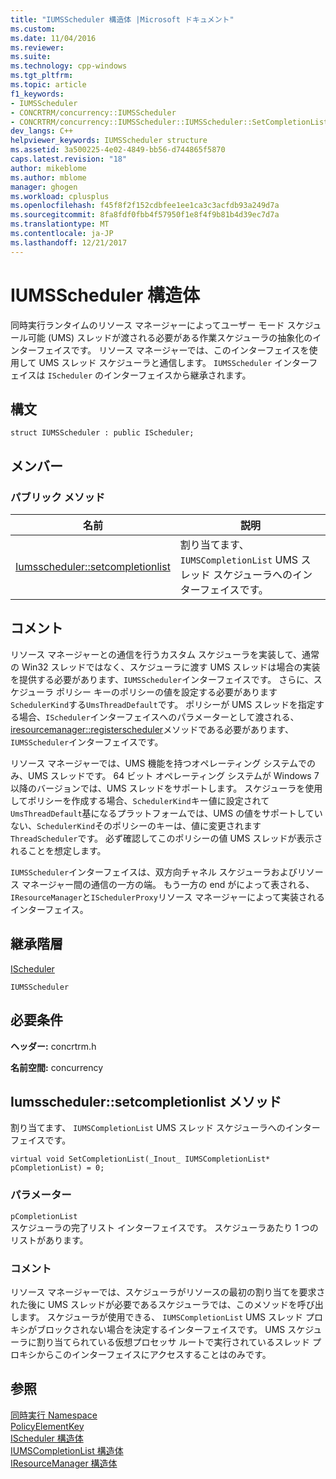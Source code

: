 ```yaml
---
title: "IUMSScheduler 構造体 |Microsoft ドキュメント"
ms.custom: 
ms.date: 11/04/2016
ms.reviewer: 
ms.suite: 
ms.technology: cpp-windows
ms.tgt_pltfrm: 
ms.topic: article
f1_keywords:
- IUMSScheduler
- CONCRTRM/concurrency::IUMSScheduler
- CONCRTRM/concurrency::IUMSScheduler::IUMSScheduler::SetCompletionList
dev_langs: C++
helpviewer_keywords: IUMSScheduler structure
ms.assetid: 3a500225-4e02-4849-bb56-d744865f5870
caps.latest.revision: "18"
author: mikeblome
ms.author: mblome
manager: ghogen
ms.workload: cplusplus
ms.openlocfilehash: f45f8f2f152cdbfee1ee1ca3c3acfdb93a249d7a
ms.sourcegitcommit: 8fa8fdf0fbb4f57950f1e8f4f9b81b4d39ec7d7a
ms.translationtype: MT
ms.contentlocale: ja-JP
ms.lasthandoff: 12/21/2017
---
```

# <a name="iumsscheduler-structure"></a>IUMSScheduler 構造体
同時実行ランタイムのリソース マネージャーによってユーザー モード スケジュール可能 (UMS) スレッドが渡される必要がある作業スケジューラの抽象化のインターフェイスです。 リソース マネージャーでは、このインターフェイスを使用して UMS スレッド スケジューラと通信します。 `IUMSScheduler` インターフェイスは `IScheduler` のインターフェイスから継承されます。  
  
## <a name="syntax"></a>構文  
  
```
struct IUMSScheduler : public IScheduler;
```  
  
## <a name="members"></a>メンバー  
  
### <a name="public-methods"></a>パブリック メソッド  
  
|名前|説明|  
|----------|-----------------|  
|[Iumsscheduler::setcompletionlist](#setcompletionlist)|割り当てます、 `IUMSCompletionList` UMS スレッド スケジューラへのインターフェイスです。|  
  
## <a name="remarks"></a>コメント  
 リソース マネージャーとの通信を行うカスタム スケジューラを実装して、通常の Win32 スレッドではなく、スケジューラに渡す UMS スレッドは場合の実装を提供する必要があります、`IUMSScheduler`インターフェイスです。 さらに、スケジューラ ポリシー キーのポリシーの値を設定する必要があります`SchedulerKind`する`UmsThreadDefault`です。 ポリシーが UMS スレッドを指定する場合、`IScheduler`インターフェイスへのパラメーターとして渡される、 [iresourcemanager::registerscheduler](iresourcemanager-structure.md#registerscheduler)メソッドである必要があります、`IUMSScheduler`インターフェイスです。  
  
 リソース マネージャーでは、UMS 機能を持つオペレーティング システムでのみ、UMS スレッドです。 64 ビット オペレーティング システムが Windows 7 以降のバージョンでは、UMS スレッドをサポートします。 スケジューラを使用してポリシーを作成する場合、`SchedulerKind`キー値に設定されて`UmsThreadDefault`基になるプラットフォームでは、UMS の値をサポートしていない、`SchedulerKind`そのポリシーのキーは、値に変更されます`ThreadScheduler`です。 必ず確認してこのポリシーの値 UMS スレッドが表示されることを想定します。  
  
 `IUMSScheduler`インターフェイスは、双方向チャネル スケジューラおよびリソース マネージャー間の通信の一方の端。 もう一方の end がによって表される、`IResourceManager`と`ISchedulerProxy`リソース マネージャーによって実装されるインターフェイス。  
  
## <a name="inheritance-hierarchy"></a>継承階層  
 [IScheduler](ischeduler-structure.md)  
  
 `IUMSScheduler`  
  
## <a name="requirements"></a>必要条件  
 **ヘッダー:** concrtrm.h  
  
 **名前空間:** concurrency  
  
##  <a name="setcompletionlist"></a>Iumsscheduler::setcompletionlist メソッド  
 割り当てます、 `IUMSCompletionList` UMS スレッド スケジューラへのインターフェイスです。  
  
```
virtual void SetCompletionList(_Inout_ IUMSCompletionList* pCompletionList) = 0;
```  
  
### <a name="parameters"></a>パラメーター  
 `pCompletionList`  
 スケジューラの完了リスト インターフェイスです。 スケジューラあたり 1 つのリストがあります。  
  
### <a name="remarks"></a>コメント  
 リソース マネージャーでは、スケジューラがリソースの最初の割り当てを要求された後に UMS スレッドが必要であるスケジューラでは、このメソッドを呼び出します。 スケジューラが使用できる、 `IUMSCompletionList` UMS スレッド プロキシがブロックされない場合を決定するインターフェイスです。 UMS スケジューラに割り当てられている仮想プロセッサ ルートで実行されているスレッド プロキシからこのインターフェイスにアクセスすることはのみです。  
  
## <a name="see-also"></a>参照  
 [同時実行 Namespace](concurrency-namespace.md)   
 [PolicyElementKey](concurrency-namespace-enums.md)   
 [IScheduler 構造体](ischeduler-structure.md)   
 [IUMSCompletionList 構造体](iumscompletionlist-structure.md)   
 [IResourceManager 構造体](iresourcemanager-structure.md)
